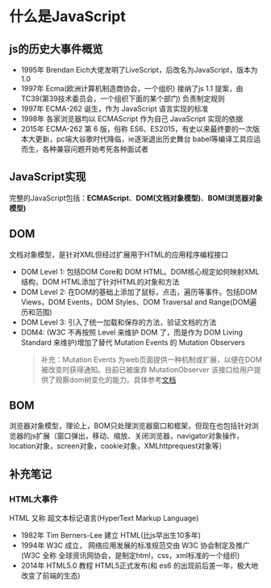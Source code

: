 <!--
 * @Author: yiwen.wu
 * @Date: 2021-03-29 16:29:40
 * @LastEditTime: 2021-03-30 14:19:58
 * @LastEditors: yiwen.wu
 * @Description: 
 * @FilePath: /js-exercise/note/js高程(第四版)/chap.1.md
-->
# 什么是JavaScript

## js的历史大事件概览

+ 1995年 Brendan Eich大佬发明了LiveScript，后改名为JavaScript，版本为 1.0
+ 1997年 Ecma(欧洲计算机制造商协会，一个组织) 接纳了js 1.1 提案，由 TC39(第39技术委员会，一个组织下面的某个部门) 负责制定规则
+ 1997年 ECMA-262 诞生，作为 JavaScript 语言实现的标准
+ 1998年 各家浏览器均以 ECMAScript 作为自己 JavaScript 实现的依据
+ 2015年 ECMA-262 第 6 版，俗称 ES6、ES2015，有史以来最终要的一次版本大更新，pc端大谷歌时代降临，ie逐渐退出历史舞台
  babel等编译工具应运而生，各种兼容问题开始考死各种面试者

## JavaScript实现

完整的JavaScript包括：**ECMAScript**、**DOM(文档对象模型)**、**BOM(浏览器对象模型)**

## DOM

文档对象模型，是针对XML但经过扩展用于HTML的应用程序编程接口

+ DOM Level 1: 包括DOM Core和 DOM HTML。DOM核心规定如何映射XML结构，DOM HTML添加了针对HTML的对象和方法 
+ DOM Level 2: 在DOM的基础上添加了鼠标，点击，遍历等事件。包括DOM Views，DOM Events，DOM Styles、DOM Traversal and Range(DOM遍历和范围)
+ DOM Level 3: 引入了统一加载和保存的方法，验证文档的方法
+ DOM4: (W3C 不再按照 Level 来维护 DOM 了，而是作为 DOM Living Standard 来维护)增加了替代 Mutation Events 的 Mutation Observers
  > 补充：Mutation Events 为web页面提供一种机制或扩展，以便在DOM被改变时获得通知。目前已被废弃
  > MutationObserver 该接口给用户提供了观察dom树变化的能力。具体参考[文档](https://developer.mozilla.org/en-US/docs/Web/API/MutationObserver)

## BOM

浏览器对象模型，理论上，BOM只处理浏览器窗口和框架，但现在也包括针对浏览器的js扩展（窗口弹出，移动、缩放、关闭浏览器，navigator对象操作，location对象，screen对象，cookie对象，XMLhttprequest对象等）

## 补充笔记

### HTML大事件

HTML 又称 超文本标记语言(HyperText Markup Language)

+ 1982年 Tim Berners-Lee 建立 HTML(比js早出生10多年)
+ 1994年 W3C 成立， 网络应用发展的标准规范交由 W3C 协会制定及推广(W3C 全称 全球资讯网协会，是制定html，css，xml标准的一个组织)
+ 2014年 HTML5.0 教程 HTML5正式发布(和 es6 的出现前后差一年，极大地改变了前端的生态)
